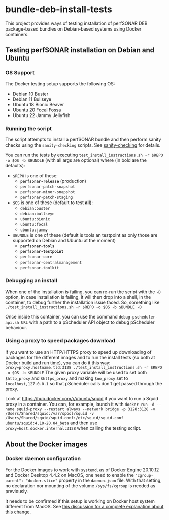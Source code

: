 # bundle-deb-install-tests
This project provides ways of testing installation of perfSONAR DEB package-based bundles on Debian-based systems using Docker containers.

## Testing perfSONAR installation on Debian and Ubuntu

### OS Support
The Docker testing setup supports the following OS:
 * Debian 10 Buster
 * Debian 11 Bullseye
 * Ubuntu 18 Bionic Beaver
 * Ubuntu 20 Focal Fossa
 * Ubuntu 22 Jammy Jellyfish

### Running the script
The script attempts to install a perfSONAR bundle and then perform sanity checks using the `sanity-checking` scripts.  See [sanity-checking](../../../sanity-checking) for details.

You can run the tests by executing `test_install_instructions.sh -r $REPO -o $OS -b $BUNDLE` (with all args are optional) where (in bold are the defaults):

 * `$REPO` is one of these:
   * **`perfsonar-release`** (production)
   * `perfsonar-patch-snapshot`
   * `perfsonar-minor-snapshot`
   * `perfsonar-patch-staging`
 * `$OS` is one of these (default to test **all**):
   * `debian:buster`
   * `debian:bullseye`
   * `ubuntu:bionic`
   * `ubuntu:focal`
   * `ubuntu:jammy`
 * `$BUNDLE` is one of these (default is tools an testpoint as only those are supported on Debian and Ubuntu at the moment)
   * **`perfsonar-tools`**
   * **`perfsonar-testpoint`**
   * `perfsonar-core`
   * `perfsonar-centralmanagement`
   * `perfsonar-toolkit`

### Debugging an install
When one of the installation is failing, you can re-run the script with the `-D` option, in case installation is failing, it will then drop into a shell, in the container, to debug further the installation issue faced.  So, something like `./test_install_instructions.sh -r $REPO -o $OS -b $BUNDLE -D`

Once inside this container, you can use the command `debug-pscheduler-api.sh URL` with a path to a pScheduler API object to debug pScheduler behaviour.

### Using a proxy to speed packages download
If you want to use an HTTP/HTTPS proxy to speed up downloading of packages for the different images and to run the install tests (so both at Docker build and run time), you can do it this way: `proxy=proxy.hostname.tld:3128 ./test_install_instructions.sh -r $REPO -o $OS -b $BUNDLE`  The given proxy variable will be used to set both `$http_proxy` and `$https_proxy` and making `$no_proxy` set to `localhost,127.0.0.1` so that pScheduler calls don't get passed through the proxy.

Look at https://hub.docker.com/r/ubuntu/squid if you want to run a Squid proxy in a container.  You can, for example, launch it with `docker run -d --name squid-proxy --restart always --network bridge -p 3128:3128 -v /Users/Shared/squid:/var/spool/squid -v /Users/Shared/squid/squid.conf:/etc/squid/squid.conf ubuntu/squid:4.10-20.04_beta` and then use `proxy=host.docker.internal:3128` when calling the testing script.

## About the Docker images
### Docker daemon configuration

For the Docker images to work with `systemd`, as of Docker Engine 20.10.12 and Docker Desktop 4.4.2 on MacOS, one need to enable the `"cgroup-parent": "docker.slice"` property in the `daemon.json` file. With that setting, no declaration nor mounting of the volume `/sys/fs/cgroup` is needed as previously.

It needs to be confirmed if this setup is working on Docker host system different from MacOS.  See [this discussion for a complete explanation about this change](https://serverfault.com/questions/1053187/systemd-fails-to-run-in-a-docker-container-when-using-cgroupv2-cgroupns-priva).
